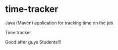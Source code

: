 # time-tracker
Java (Maven) application for tracking time on the job

Time tracker

Good after guys Students!!!
